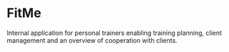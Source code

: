 # FitMe
Internal application for personal trainers enabling training planning, client management and an overview of cooperation with clients.